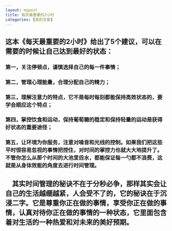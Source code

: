 ```yaml
---
layout: mypost
title: 每天最重要的2小时
categories: [我的文章]
---
```

##  这本《每天最重要的2小时》给出了5个建议，可以在需要的时候让自己达到最好的状态：
### 第一，关注停顿点，谨慎选择自己的每一件事情；
### 第二，管理心理能量，合理分配自己的精力；
### 第三，理解注意力的特点，它不是每时每刻都能保持高效状态的，要学会顺应这个特点；
### 第四，掌控饮食和运动，保持葡萄糖的稳定和保持轻量的运动是获得好状态的重要途径；
### 第五，让环境为你服务，注意对噪音和光线的控制。如果我们把这些平时很容易忽视的事情把控住，对时间的掌控力也就大大地提升了。不管你怎么从那个时间的大池里舀水，都能保证每一勺都不浪费，这就是从身体效能的角度去进行时间管理。
## 　其实时间管理的秘诀不在于分秒必争，那样其实会让自己的生活越绷越紧，人会受不了的，它的秘诀在于沉浸二字。它是尊重你正在做的事情，享受你正在做的事情，认真对待你正在做的事情的一种状态，它里面包含着对生活的一种热爱和对未来的美好预期。